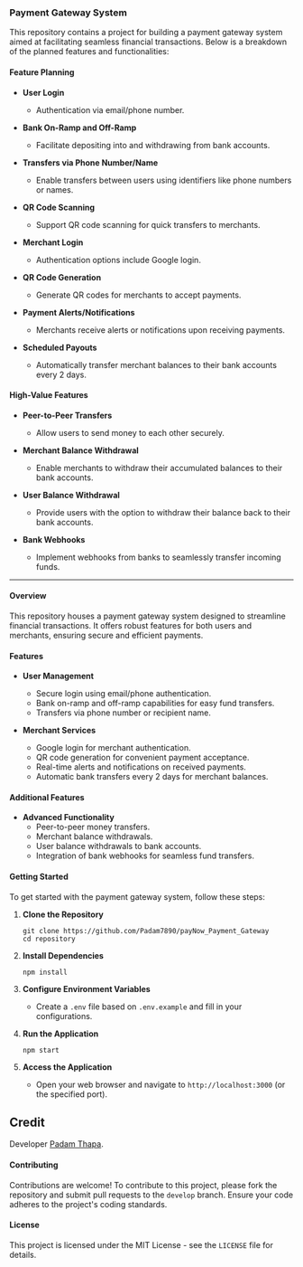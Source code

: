### Payment Gateway System

This repository contains a project for building a payment gateway system aimed at facilitating seamless financial transactions. Below is a breakdown of the planned features and functionalities:

#### Feature Planning

- **User Login**
  - Authentication via email/phone number.

- **Bank On-Ramp and Off-Ramp**
  - Facilitate depositing into and withdrawing from bank accounts.

- **Transfers via Phone Number/Name**
  - Enable transfers between users using identifiers like phone numbers or names.

- **QR Code Scanning**
  - Support QR code scanning for quick transfers to merchants.

- **Merchant Login**
  - Authentication options include Google login.

- **QR Code Generation**
  - Generate QR codes for merchants to accept payments.

- **Payment Alerts/Notifications**
  - Merchants receive alerts or notifications upon receiving payments.

- **Scheduled Payouts**
  - Automatically transfer merchant balances to their bank accounts every 2 days.

#### High-Value Features

- **Peer-to-Peer Transfers**
  - Allow users to send money to each other securely.

- **Merchant Balance Withdrawal**
  - Enable merchants to withdraw their accumulated balances to their bank accounts.

- **User Balance Withdrawal**
  - Provide users with the option to withdraw their balance back to their bank accounts.

- **Bank Webhooks**
  - Implement webhooks from banks to seamlessly transfer incoming funds.

---


#### Overview

This repository houses a payment gateway system designed to streamline financial transactions. It offers robust features for both users and merchants, ensuring secure and efficient payments.

#### Features

- **User Management**
  - Secure login using email/phone authentication.
  - Bank on-ramp and off-ramp capabilities for easy fund transfers.
  - Transfers via phone number or recipient name.

- **Merchant Services**
  - Google login for merchant authentication.
  - QR code generation for convenient payment acceptance.
  - Real-time alerts and notifications on received payments.
  - Automatic bank transfers every 2 days for merchant balances.

#### Additional Features

- **Advanced Functionality**
  - Peer-to-peer money transfers.
  - Merchant balance withdrawals.
  - User balance withdrawals to bank accounts.
  - Integration of bank webhooks for seamless fund transfers.

#### Getting Started

To get started with the payment gateway system, follow these steps:

1. **Clone the Repository**
   ```
   git clone https://github.com/Padam7890/payNow_Payment_Gateway
   cd repository
   ```

2. **Install Dependencies**
   ```
   npm install
   ```

3. **Configure Environment Variables**
   - Create a `.env` file based on `.env.example` and fill in your configurations.

4. **Run the Application**
   ```
   npm start
   ```

5. **Access the Application**
   - Open your web browser and navigate to `http://localhost:3000` (or the specified port).



## Credit

Developer [Padam Thapa](https://padamthapa.com.np/).



#### Contributing

Contributions are welcome! To contribute to this project, please fork the repository and submit pull requests to the `develop` branch. Ensure your code adheres to the project's coding standards.

#### License

This project is licensed under the MIT License - see the `LICENSE` file for details.

